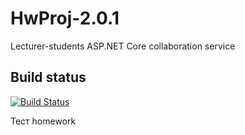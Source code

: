 # HwProj-2.0.1
Lecturer-students ASP.NET Core collaboration service

## Build status
[![Build Status](https://travis-ci.org/InteIIigeNET/HwProj-2.0.1.svg?branch=master)](https://travis-ci.org/InteIIigeNET/HwProj-2.0.1)

Тест homework